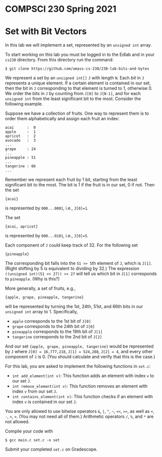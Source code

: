 # COMPSCI 230 Spring 2021
# Set with Bit Vectors

In this lab we will implement a set, represented by an `unsigned int` array.

To start working on this lab you must be logged in to the Edlab and in your
`cs230` directory. From this directory run the command:

```
$ git clone https://github.com/umass-cs-230/230-lab-bits-and-bytes
```

We represent a set by an `unsigned int[]` `J` with length `N`. Each *bit* in `J`
represents a unique element. If a certain element is contained in our set, then
the bit in `J` corresponding to that element is turned to 1, otherwise 0. We
order the bits in `J` by counting from `J[0]` to `J[N-1]`, and for each
`unsigned int` from the least significant bit to the most. Consider the
following example.

Suppose we have a collection of fruits. One way to represent them is to order
them alphabetically and assign each fruit  an index:

```
acai      :  0
apple     :  1
apricot   :  2
avocado   :  3
...
grape     : 24
...
pineapple : 51
...
tangerine : 66
...
```

Remember we represent each fruit by 1 bit, starting from the least significant
bit to the most. The bit is 1 if the fruit is in our set, 0 if not. Then the set 

```
{acai}
```
is represented by `000...0001`, i.e., `J[0]=1`.

The set

```
{acai, apricot}
```
is represented by `000...0101`, i.e., `J[0]=5`.

Each component of `J` could keep track of 32. For the following set

```
{pineapple}
```
The corresponding bit falls into the `51 >> 5`th element of `J`, which is
`J[1]`. (Right shifting by 5 is equivalent to dividing by 32.) The expression
`((unsigned int)(51 << 27)) >> 27` will tell us which bit in `J[1]` corresponds
to `pineapple`. (Why is this?) 

More generally, a set of fruits, e.g.,

```
{apple, grape, pineapple, tangerine}
```
will be represented by turning the 1st, 24th, 51st, and 66th bits in our `unsigned
int` array to 1. Specifically,

* `apple` corresponds to the 1st bit of `J[0]`
* `grape` corresponds to the 24th bit of `J[0]`
* `pineapple` corresponds to the 19th bit of `J[1]`
* `tangerine` corresponds to the 2nd bit of `J[2]`

And our set `{apple, grape, pineapple, tangerine}` would be represented by `J`
where `J[0] = 16,777,218`, `J[1] = 524,288`, `J[2] = 4`, and every other
component of `J` is 0. (You should calculate and verify that this is the case.)

For this lab, you are asked to implement the following functions in `set.c`:

* `int add_element(int v)`: This function adds an element with index `v`
 to our set `J`. 
* `int remove_element(int v)`: This function removes an element with
 index `v` from our set `J`.
* `int contains_element(int v)`: This function checks if an element with
 index `v` is contained in our set `J`.

You are only allowed to use bitwise operators `&`, `|`, `^`, `~`, `<<`, `>>`, as
well as `+`, `-`, `<`, `>`. (You may not need all of them.) Arithmetic operators `/`,
`%`, and  `*` are not allowed.

Compile your code with
```
$ gcc main.c set.c -o set
```

Submit your completed `set.c` on Gradescope.
